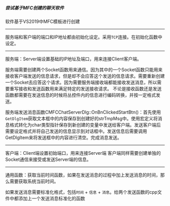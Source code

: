 ##### 尝试基于MFC创建的聊天软件
软件基于VS2019中MFC模板进行创建
***
服务端和客户端的端口和IP地址都由初始化设定。采用`TCP`连接。在初始化函数中设定。
***
服务端：Server端设置基础的IP地址及端口，用来连接Client客户端。

服务端需要创建两个Socket函数用来通信。因为其中的一个Socket函数只能用来接收客户端发送的信息请求，但是却不会应答这个发送的信息请求。需要重新创建一个Socket去应答这个请求。因为需要服务端接收端都能接收发送消息，所以需要重写接收和发送函数用来满足特定的发送接收请求。
不论是接收函数还是发送函数都需要在发送信息的时候将丛控件内的信息进行编码转换，并按一定格式发送。

服务端发送消息函数CMFCChatServerDlg::OnBnClickedStartBtn()：首先使用`GetDlgItem`获取文本框中的内容保存到创建好的strTmpMsg中。使用宏定义将消息格式转化为char类型指针保存到新创建的变量中发送给客户端。发送客户端后需要设定格式并将自己发送的信息显示到对话框中。发送信息后需要调用GetDlgItem来将发送框中的内容进行清空。完成消息发送。

***
客户端：Client端设置初始端口，用来连接Server端
客户端同样需要创建单独的Socket通信来接受或发送Server端的信息。


***
通用函数：获取当前时间函数，如果在发送消息的过程中加上发送消息的时间，那么需要获取系统当前时间。

如果发送消息需要标准化格式，包括`时间` + `信息` + `消息`。给两个发送函数的cpp文件中都添加上一个发送消息标准化的函数
